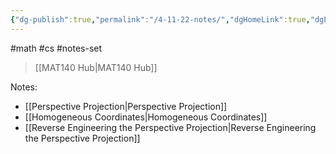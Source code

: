 ```yaml
---
{"dg-publish":true,"permalink":"/4-11-22-notes/","dgHomeLink":true,"dgPassFrontmatter":false,"dgShowLocalGraph":true}
---
```


#math #cs #notes-set 
> [[MAT140 Hub|MAT140 Hub]]

Notes:
* [[Perspective Projection|Perspective Projection]]
* [[Homogeneous Coordinates|Homogeneous Coordinates]]
* [[Reverse Engineering the Perspective Projection|Reverse Engineering the Perspective Projection]]